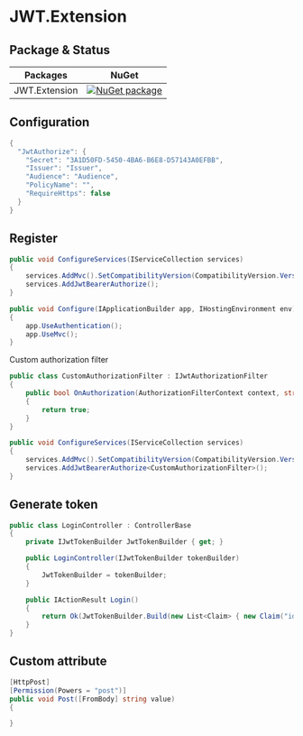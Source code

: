 # JWT.Extension

## Package & Status
Packages | NuGet
---------|------
JWT.Extension|[![NuGet package](https://buildstats.info/nuget/JWT.Extension)](https://www.nuget.org/packages/JWT.Extension)

## Configuration
```csharp
{
  "JwtAuthorize": {
    "Secret": "3A1D50FD-5450-4BA6-B6E8-D57143A0EFBB",
    "Issuer": "Issuer",
    "Audience": "Audience",
    "PolicyName": "",
    "RequireHttps": false
  }
}
```

## Register
```csharp
public void ConfigureServices(IServiceCollection services)
{
    services.AddMvc().SetCompatibilityVersion(CompatibilityVersion.Version_2_2);
    services.AddJwtBearerAuthorize();
}

public void Configure(IApplicationBuilder app, IHostingEnvironment env)
{
    app.UseAuthentication();
    app.UseMvc();
}
```

Custom authorization filter
```csharp
public class CustomAuthorizationFilter : IJwtAuthorizationFilter
{
	public bool OnAuthorization(AuthorizationFilterContext context, string roles, string powers, string authenticationSchemes)
	{
	    return true;
	}
}
```

```csharp
public void ConfigureServices(IServiceCollection services)
{
    services.AddMvc().SetCompatibilityVersion(CompatibilityVersion.Version_2_2);
    services.AddJwtBearerAuthorize<CustomAuthorizationFilter>();
}
```

## Generate token
```csharp
public class LoginController : ControllerBase
{
	private IJwtTokenBuilder JwtTokenBuilder { get; }

	public LoginController(IJwtTokenBuilder tokenBuilder)
	{
		JwtTokenBuilder = tokenBuilder;
	}

	public IActionResult Login()
	{
		return Ok(JwtTokenBuilder.Build(new List<Claim> { new Claim("id", "1"), new Claim("powers", "get,post") }, TimeSpan.FromMinutes(1)));
	}
}
```
## Custom attribute
```csharp
[HttpPost]
[Permission(Powers = "post")]
public void Post([FromBody] string value)
{

}
```

